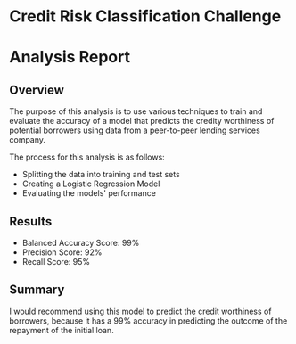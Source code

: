 # Credit Risk Classification Challenge

# Analysis Report 

## Overview

The purpose of this analysis is to use various techniques to train and evaluate the accuracy of a model that predicts the credity worthiness of potential borrowers using data from a peer-to-peer lending services company. 

The process for this analysis is as follows:
* Splitting the data into training and test sets
* Creating a Logistic Regression Model
* Evaluating the models' performance 

## Results

* Balanced Accuracy Score: 99% 
* Precision Score: 92%
* Recall Score: 95% 

## Summary

I would recommend using this model to predict the credit worthiness of borrowers, because it has a 99% accuracy in predicting the outcome of the repayment of the initial loan.
